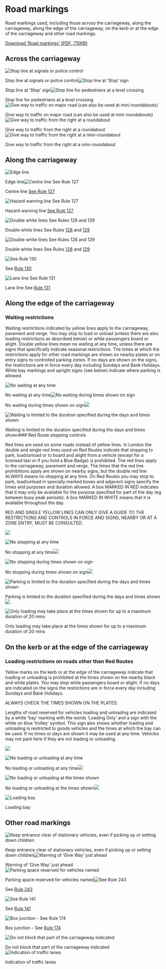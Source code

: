 Road markings
=============

Road markings used, including those across the carriageway, along the carriageway, along the edge of the carriageway, on the kerb or at the edge of the carriageway and other road markings.

[Download ‘Road markings’ (PDF, 715KB)](https://assets.digital.cabinet-office.gov.uk/media/560aa6c7ed915d035900001a/the-highway-code-road-markings.pdf)

Across the carriageway
----------------------

![Stop line at signals or police control](../images/across-carriageway-stop-line-signals-or-police.jpg)

Stop line at signals or police control![Stop line at ‘Stop’ sign](../images/across-carriageway-stop-line-at-stop-sign.jpg)

Stop line at ‘Stop’ sign![Stop line for pedestrians at a level crossing](../images/across-carriageway-stop-line-level-crossing.jpg)

Stop line for pedestrians at a level crossing![Give way to traffic on major road (can also be used at mini roundabouts)](../images/across-carriageway-give-way-traffic-major-road.jpg)

Give way to traffic on major road (can also be used at mini roundabouts)![Give way to traffic from the right at a roundabout](../images/across-carriageway-give-way-traffic-from-right-roundabout.jpg)

Give way to traffic from the right at a roundabout![Give way to traffic from the right at a mini-roundabout](../images/across-carriageway-give-way-traffic-from-right-miniroundabout.jpg)

Give way to traffic from the right at a mini-roundabout

Along the carriageway
---------------------

![Edge line](../images/along-carriageway-edge-line.jpg)

Edge line![Centre line See Rule 127](../images/along-carriageway-centre-line.jpg)

 Centre line [See Rule 127](/pages/general-rules-techniques-and-advice-for-all-drivers-and-riders-103-to-158.md#rule-127)

![Hazard warning line See Rule 127](../images/along-carriageway-hazard-warn-line.jpg)

 Hazard warning line [See Rule 127](/pages/general-rules-techniques-and-advice-for-all-drivers-and-riders-103-to-158.md#rule-127)

![Double white lines See Rules 128 and 129](../images/along-carriageway-double-white-broken-line.jpg)

 Double white lines See Rules [128](/pages/general-rules-techniques-and-advice-for-all-drivers-and-riders-103-to-158.md#rule-128) and [129](/pages/general-rules-techniques-and-advice-for-all-drivers-and-riders-103-to-158.md#rule-129)

![Double white lines See Rules 128 and 129](../images/along-carriageway-double-white-line.jpg)

 Double white lines See Rules [128](/pages/general-rules-techniques-and-advice-for-all-drivers-and-riders-103-to-158.md#rule-128) and [129](/pages/general-rules-techniques-and-advice-for-all-drivers-and-riders-103-to-158.md#rule-129)

![See Rule 130](../images/along-carriageway-diagonal-line.jpg)

 See [Rule 130](/pages/general-rules-techniques-and-advice-for-all-drivers-and-riders-103-to-158.md#rule-130)

![Lane line See Rule 131](../images/along-carriageway-lane-line.jpg)

 Lane line See [Rule 131](/pages/general-rules-techniques-and-advice-for-all-drivers-and-riders-103-to-158.md#rule-131)

Along the edge of the carriageway
---------------------------------

### Waiting restrictions

Waiting restrictions indicated by yellow lines apply to the carriageway, pavement and verge. You may stop to load or unload (unless there are also loading restrictions as described below) or while passengers board or alight. Double yellow lines mean no waiting at any time, unless there are signs that specifically indicate seasonal restrictions. The times at which the restrictions apply for other road markings are shown on nearby plates or on entry signs to controlled parking zones. If no days are shown on the signs, the restrictions are in force every day including Sundays and Bank Holidays.
White bay markings and upright signs (see below) indicate where parking is allowed.

![No waiting at any time](../images/along-edge-carriageway-double-yellow.jpg)

No waiting at any time![No waiting during times shown on sign](../images/along-edge-carriageway-single_yellow-with-parking.jpg)

No waiting during times shown on sign![ ](../images/along-edge-carriageway-park-times.jpg)

 ![Waiting is limited to the duration specified during the days and times shown](../images/along-edge-carriageway-waiting-space.jpg)

Waiting is limited to the duration specified during the days and times shown### Red Route stopping controls

Red lines are used on some roads instead of yellow lines. In London the double and single red lines used on Red Routes indicate that stopping to park, load/unload or to board and alight from a vehicle (except for a licensed taxi or if you hold a Blue Badge) is prohibited. The red lines apply to the carriageway, pavement and verge. The times that the red line prohibitions apply are shown on nearby signs, but the double red line ALWAYS means no stopping at any time. On Red Routes you may stop to park, load/unload in specially marked boxes and adjacent signs specify the times and purposes and duration allowed. A box MARKED IN RED indicates that it may only be available for the purpose specified for part of the day (eg between busy peak periods). A box MARKED IN WHITE means that it is available throughout the day.

RED AND SINGLE YELLOW LINES CAN ONLY GIVE A GUIDE TO THE RESTRICTIONS AND CONTROLS IN FORCE AND SIGNS, NEARBY OR AT A ZONE ENTRY, MUST BE CONSULTED.

![ ](../images/along-edge-carriageway-red-route-no-stopping-at-any-time.jpg)

 ![No stopping at any time](../images/along-edge-carriageway-red-route-no-stopping-double-red-line.jpg)

No stopping at any time![ ](../images/along-edge-carriageway-red-route-no-stopping-times.jpg)

 ![No stopping during times shown on sign](../images/along-edge-carriageway-red-route-no-stopping-red-line.jpg)

No stopping during times shown on sign![ ](../images/along-edge-carriageway-red-route-parking.jpg)

 ![Parking is limited to the duration specified during the days and times shown](../images/along-edge-carriageway-red-route-parking-space.jpg)

Parking is limited to the duration specified during the days and times shown![ ](../images/along-edge-carriageway-red-route-except-loading-time.jpg)

 ![Only loading may take place at the times shown for up to a maximum duration of 20 mins](../images/along-edge-carriageway-red-route-loading-space.jpg)

Only loading may take place at the times shown for up to a maximum duration of 20 mins

On the kerb or at the edge of the carriageway
---------------------------------------------

### Loading restrictions on roads other than Red Routes

Yellow marks on the kerb or at the edge of the carriageway indicate that loading or unloading is prohibited at the times shown on the nearby black and white plates. You may stop while passengers board or alight. If no days are indicated on the signs the restrictions are in force every day including Sundays and Bank Holidays.

ALWAYS CHECK THE TIMES SHOWN ON THE PLATES.

Lengths of road reserved for vehicles loading and unloading are indicated by a white ‘bay’ marking with the words ‘Loading Only’ and a sign with the white on blue ‘trolley’ symbol. This sign also shows whether loading and unloading is restricted to goods vehicles and the times at which the bay can be used. If no times or days are shown it may be used at any time. Vehicles may not park here if they are not loading or unloading.

![ ](../images/on-kerb-no-loading-anytime.jpg)

 ![No loading or unloading at any time](../images/on-kerb-double-line-no-loading.jpg)

No loading or unloading at any time![ ](../images/on-kerb-no-loading-times.jpg)

 ![No loading or unloading at the times shown](../images/on-kerb-single-line-no-loading-times.jpg)

No loading or unloading at the times shown![ ](../images/on-kerb-loading-only-sign.jpg)

 ![Loading bay](../images/on-kerb-loading-only-space.jpg)

Loading bay

Other road markings
-------------------

![Keep entrance clear of stationary vehicles, even if picking up or setting down children](../images/other-road-markings-school-keep-clear.jpg)

Keep entrance clear of stationary vehicles, even if picking up or setting down children![Warning of ‘Give Way’ just ahead](../images/other-road-markings-give-way-road.jpg)

Warning of ‘Give Way’ just ahead![Parking space reserved for vehicles named](../images/other-road-markings-space-doctor.jpg)

Parking space reserved for vehicles named![See Rule 243](../images/other-road-markings-bus-stop-road.jpg)

 See [Rule 243](/pages/waiting-and-parking-238-to-252.md#rule-243)

![See Rule 141](../images/other-road-markings-bus-lane-road.jpg)

 See [Rule 141](/pages/general-rules-techniques-and-advice-for-all-drivers-and-riders-103-to-158.md#rule-141)

![Box junction - See Rule 174](../images/other-road-markings-box-junction.jpg)

 Box junction - See [Rule 174](/pages/using-the-road-159-to-203.md#rule-174)

![Do not block that part of the carriageway indicated](../images/other-road-markings-keep-clear.jpg)

Do not block that part of the carriageway indicated![Indication of traffic lanes](../images/other-road-markings-indication-lanes.jpg)

Indication of traffic lanes
